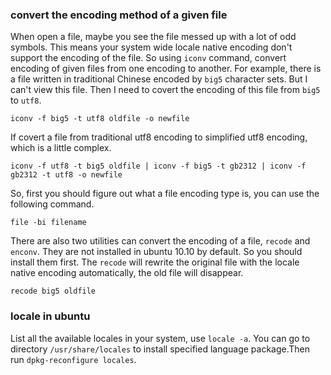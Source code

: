 ### convert the encoding method of a given file  

When open a file, maybe you see the file messed up with a lot of odd symbols. This means
your system wide locale native encoding don't support the encoding of the file. So using `iconv` command, 
convert encoding of given files from one encoding to another. For example, there is a file written
in traditional Chinese encoded by `big5` character sets. But I can't view this file. Then
I need to covert the encoding of this file from `big5` to `utf8`.

    iconv -f big5 -t utf8 oldfile -o newfile

If covert a file from traditional utf8 encoding to simplified utf8 encoding,
which is a little complex.

    iconv -f utf8 -t big5 oldfile | iconv -f big5 -t gb2312 | iconv -f gb2312 -t utf8 -o newfile 

So, first you should figure out what a file encoding type is, you can use the
following command.

    file -bi filename

There are also two utilities can convert the encoding of a file, `recode` and
`enconv`. They are not installed in ubuntu 10.10 by default. So you should
install them first. The `recode` will rewrite the original file with the
locale native encoding automatically, the old file will disappear.

    recode big5 oldfile

### locale in ubuntu

List all the available locales in your system, use `locale -a`. You can go to
directory `/usr/share/locales` to install specified language package.Then run
`dpkg-reconfigure locales`.
